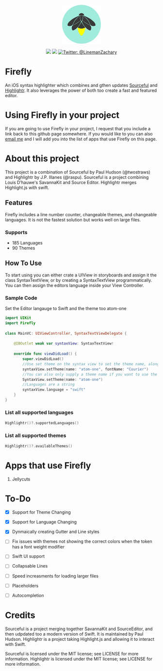 <p align="center">
    <img src="/Icon.png" alt="Firefly logo" width="128" maxHeight=“128" />
</p>

<p align="center">
    <img src="https://img.shields.io/badge/iOS-13.0+-green.svg" />
    <img src="https://img.shields.io/badge/Swift-5.3-orange.svg" />
    <a href="https://twitter.com/LinemanZachary">
        <img src="https://img.shields.io/badge/Contact-@LinemanZachary-blue.svg?style=flat" alt="Twitter: @LinemanZachary" />
    </a>
</p>

# Firefly
An iOS syntax highlighter which combines and gthen updates [Sourceful](https://github.com/twostraws/Sourceful) and [Highlightr](https://github.com/raspu/Highlightr). It also leverages the power of both too create a fast and featured editor.

# Using Firefly in your project
If you are going to use Firefly in your project, I request that you include a link back to this github page somewhere. If you would like to you can also [email me](mailto:zachary.lineman@gmail.com) and I will add you into the list of apps that use Firefly on this page.

# About this project
This project is a combination of Sourceful by Paul Hudson (@twostraws) and Highlightr by J.P. Illanes (@raspu). Sourceful is a project combining Louis D’hauwe's SavannaKit and Source Editor. Highlightr merges Highlight.js with swift.

## Features
Firefly includes a line number counter, changeable themes, and changeable languages. It is not the fastest solution but works well on large files.

### Supports
* 185 Languages
* 90 Themes

## How To Use
To start using you can either crate a UIView in storyboards and assign it the class SyntaxTextView, or by creating a SyntaxTextView programmatically. You can then assign the editors language inside your View Controller.

### Sample Code
Set the Editor langauge to Swift and the theme too atom-one
```swift
import UIKit
import Firefly

class MainVC: UIViewController, SyntaxTextViewDelegate {

    @IBOutlet weak var syntaxView: SyntaxTextView!

    override func viewDidLoad() {
        super.viewDidLoad()
        //Use set theme on the syntax view to set the theme name, along with the font name.
        syntaxView.setTheme(name: "atom-one", fontName: "Courier")
        //You can also only supply a theme name if you want to use the default font.
        SyntaxView.setTheme(name: "atom-one")
        //Languages are a string
        syntaxView.language = "swift"
    }
}
```
### List all supported languages
```swift
Highlightr()?.supportedLanguages()
```
### List all supported themes
```swift
Highlightr()?.availableThemes()
```

# Apps that use Firefly
1. Jellycuts

# To-Do
- [x] Support for Theme Changing

- [x] Support for Language Changing

- [x] Dynmaically creating Gutter and Line styles

- [ ] Fix issues with themes not showing the correct colors when the token has a font weight modifier

- [ ] Swift UI support

- [ ] Collapsable Lines

- [ ] Speed increasments for loading larger files

- [ ] Placeholders

- [ ] Autocompletion

# Credits
Sourceful is a project merging together SavannaKit and SourceEditor, and then udpdated too a modern version of Swift. It is maintained by Paul Hudson.
Highlightr is a project taking Highlight.js and allowing it to interact with Swift.

Sourceful is licensed under the MIT license; see LICENSE for more information.
Highlightr is licensed under the MIT license; see LICENSE for more information.
